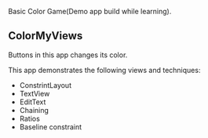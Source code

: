 
Basic Color Game(Demo app build while learning).
## ColorMyViews

Buttons in this app changes its color.

This app demonstrates the following views and techniques:

* ConstrintLayout
* TextView
* EditText
* Chaining
* Ratios
* Baseline constraint
